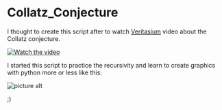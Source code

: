 # Collatz_Conjecture

I thought to create this script after to watch [Veritasium](https://www.youtube.com/channel/UCHnyfMqiRRG1u-2MsSQLbXA "Veritasium Youtube Channel") video about the Collatz conjecture.

[![Watch the video](https://img.youtube.com/vi/094y1Z2wpJg/maxresdefault.jpg)](https://www.youtube.com/watch?v=094y1Z2wpJg)

I started this script to practice the recursivity and learn to create graphics with python more or less like this: 

![picture alt](https://i.ytimg.com/vi/MRb1LOko0o8/maxresdefault.jpg)

;)
